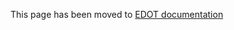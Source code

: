 This page has been moved to [EDOT documentation](https://elastic.github.io/opentelemetry/edot-sdks/java/migration.html)
